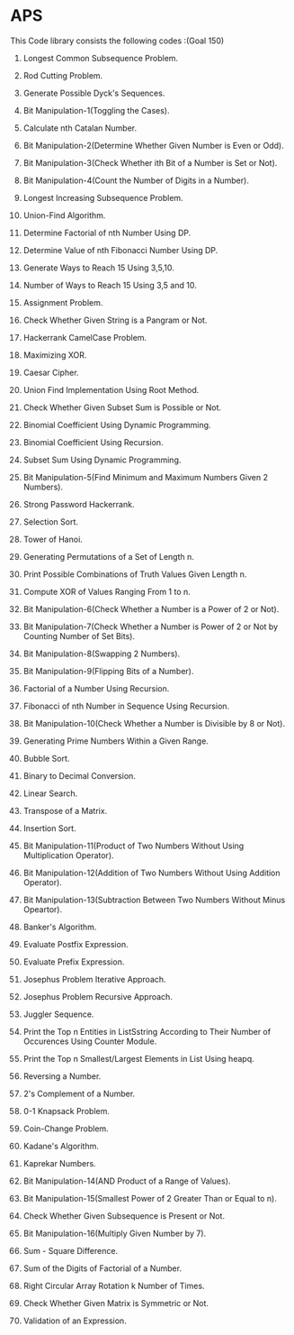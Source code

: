 # APS
This Code library consists the following codes :(Goal 150)

1. Longest Common Subsequence Problem.

2. Rod Cutting Problem.

3. Generate Possible Dyck's Sequences.

4. Bit Manipulation-1(Toggling the Cases).

5. Calculate nth Catalan Number.

6. Bit Manipulation-2(Determine Whether Given Number is Even or Odd).

7. Bit Manipulation-3(Check Whether ith Bit of a Number is Set or Not).

8. Bit Manipulation-4(Count the Number of Digits in a Number).

9. Longest Increasing Subsequence Problem.

10. Union-Find Algorithm.

11. Determine Factorial of nth Number Using DP.

12. Determine Value of nth Fibonacci Number Using DP.

13. Generate Ways to Reach 15 Using 3,5,10.

14. Number of Ways to Reach 15 Using 3,5 and 10.

15. Assignment Problem.

16. Check Whether Given String is a Pangram or Not.

17. Hackerrank CamelCase Problem.

18. Maximizing XOR. 

19. Caesar Cipher.

20. Union Find Implementation Using Root Method.

21. Check Whether Given Subset Sum is Possible or Not.

22. Binomial Coefficient Using Dynamic Programming.

23. Binomial Coefficient Using Recursion.

24. Subset Sum Using Dynamic Programming.

25. Bit Manipulation-5(Find Minimum and Maximum Numbers Given 2 Numbers).

26. Strong Password Hackerrank.

27. Selection Sort.

28. Tower of Hanoi.

29. Generating Permutations of a Set of Length n.

30. Print Possible Combinations of Truth Values Given Length n.

31. Compute XOR of Values Ranging From 1 to n.

32. Bit Manipulation-6(Check Whether a Number is a Power of 2 or Not).

33. Bit Manipulation-7(Check Whether a Number is Power of 2 or Not by Counting Number of Set Bits).

34. Bit Manipulation-8(Swapping 2 Numbers).

35. Bit Manipulation-9(Flipping Bits of a Number).

36. Factorial of a Number Using Recursion.

37. Fibonacci of nth Number in Sequence Using Recursion.

38. Bit Manipulation-10(Check Whether a Number is Divisible by 8 or Not).

39. Generating Prime Numbers Within a Given Range.

40. Bubble Sort.

41. Binary to Decimal Conversion.

42. Linear Search.

43. Transpose of a Matrix.

44. Insertion Sort.

45. Bit Manipulation-11(Product of Two Numbers Without Using Multiplication Operator).

46. Bit Manipulation-12(Addition of Two Numbers Without Using Addition Operator).

47. Bit Manipulation-13(Subtraction Between Two Numbers Without Minus Opeartor).

48. Banker's Algorithm.

49. Evaluate Postfix Expression.

50. Evaluate Prefix Expression.

51. Josephus Problem Iterative Approach.

52. Josephus Problem Recursive Approach.

53. Juggler Sequence.

54. Print the Top n Entities in ListSstring According to Their Number of Occurences Using Counter Module.

55. Print the Top n Smallest/Largest Elements in List Using heapq.

56. Reversing a Number.

57. 2's Complement of a Number.

58. 0-1 Knapsack Problem.

59. Coin-Change Problem.

60. Kadane's Algorithm.

61. Kaprekar Numbers.

62. Bit Manipulation-14(AND Product of a Range of Values).

63. Bit Manipulation-15(Smallest Power of 2 Greater Than or Equal to n).

64. Check Whether Given Subsequence is Present or Not.

65. Bit Manipulation-16(Multiply Given Number by 7).

66. Sum - Square Difference.

67. Sum of the Digits of Factorial of a Number.

68. Right Circular Array Rotation k Number of Times.

69. Check Whether Given Matrix is Symmetric or Not. 

70. Validation of an Expression.

